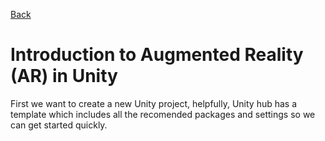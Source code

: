[Back](https://uwetom.github.io/media-production-worksheets)

# Introduction to Augmented Reality (AR) in Unity

First we want to create a new Unity project, helpfully, Unity hub has a template which includes all the recomended packages and settings so we can get started quickly.


<!--stackedit_data:
eyJoaXN0b3J5IjpbMTg1MTk1MTA0OCw5NzA0MjM0MTIsNzMwOT
k4MTE2XX0=
-->
